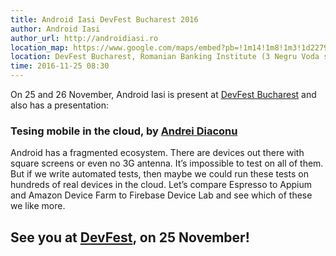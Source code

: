 ```yaml
---
title: Android Iasi DevFest Bucharest 2016
author: Android Iasi
author_url: http://androidiasi.ro
location_map: https://www.google.com/maps/embed?pb=!1m14!1m8!1m3!1d22794.249108062253!2d26.118814000000004!3d44.427395!3m2!1i1024!2i768!4f13.1!3m3!1m2!1s0x0%3A0x622544f4ce9e5629!2sInstitutul+Bancar+Rom%C3%A2n!5e0!3m2!1sen!2sus!4v1479328983345
location: DevFest Bucharest, Romanian Banking Institute (3 Negru Voda street, Sector 3), Bucharest [(devfest.ro)](http://devfest.ro)
time: 2016-11-25 08:30
---
```


On 25 and 26 November, Android Iasi is present at [DevFest Bucharest](http://devfest.ro) and also has a presentation:

### Tesing mobile in the cloud, by [Andrei Diaconu](http://andreidiaconu.com)

Android has a fragmented ecosystem. There are devices out there with square screens or even no 3G antenna. It’s impossible to test on all of them. But if we write automated tests, then maybe we could run these tests on hundreds of real devices in the cloud. Let’s compare Espresso to Appium and Amazon Device Farm to Firebase Device Lab and see which of these we like more.

## See you at [DevFest](http://devfest.ro), on 25 November!
